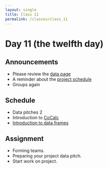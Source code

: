 ```yaml
---
layout: single
title: Class 11
permalink: /classes/class_11
---
```


# Day 11 (the twelfth day)

## Announcements

* Please review the [data page](../projects/data)
* A reminder about the [project schedule](../project)
* Groups again

## Schedule

* Data pitches 2
* Introduction to [CoCalc](https://cocalc.com)
* [Introduction to data frames](../chapters/04/data_frame_intro)

## Assignment

* Forming teams.
* Preparing your project data pitch.
* Start work on project.
